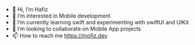 - 👋 Hi, I’m Hafiz
- 👀 I’m interested in Mobile development
- 🌱 I’m currently learning swift and experimenting with swiftUI and UIKit
- 💞️ I’m looking to collaborate on Mobile App projects
- 📫 How to reach me https://mofiz.dev

<!---
mnazari95/mnazari95 is a ✨ special ✨ repository because its `README.md` (this file) appears on your GitHub profile.
You can click the Preview link to take a look at your changes.
--->
